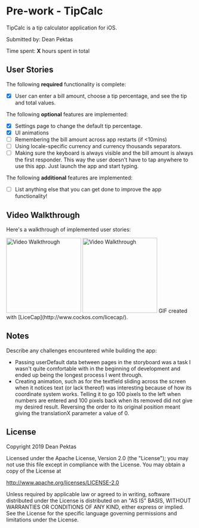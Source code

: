 # Pre-work - TipCalc

TipCalc is a tip calculator application for iOS.

Submitted by: Dean Pektas

Time spent: **X** hours spent in total

## User Stories

The following **required** functionality is complete:

* [x] User can enter a bill amount, choose a tip percentage, and see the tip and total values.

The following **optional** features are implemented:
* [x] Settings page to change the default tip percentage.
* [x] UI animations
* [ ] Remembering the bill amount across app restarts (if <10mins)
* [ ] Using locale-specific currency and currency thousands separators.
* [ ] Making sure the keyboard is always visible and the bill amount is always the first responder. This way the user doesn't have to tap anywhere to use this app. Just launch the app and start typing.

The following **additional** features are implemented:

- [ ] List anything else that you can get done to improve the app functionality!

## Video Walkthrough 

Here's a walkthrough of implemented user stories:

<img src='https://i.imgur.com/SHcZ7pI.gif' title='img' width='200' alt='Video Walkthrough' />
<img src='https://i.imgur.com/mFu8xCB.gif' title='img' width='200' alt='Video Walkthrough' />
GIF created with [LiceCap](http://www.cockos.com/licecap/).

## Notes

Describe any challenges encountered while building the app:
- Passing userDefault data between pages in the storyboard was a task I wasn't quite comfortable with in the beginning of development and ended up being the longest process I went through.
- Creating animation, such as for the textfield sliding across the screen when it notices text (or lack thereof) was interesting because of how its coordinate system works. Telling it to go 100 pixels to the left when numbers are entered and 100 pixels back when its removed did not give my desired result. Reversing the order to its original position meant giving the translationX parameter a value of 0.
## License

Copyright 2019 Dean Pektas

Licensed under the Apache License, Version 2.0 (the "License");
you may not use this file except in compliance with the License.
You may obtain a copy of the License at

http://www.apache.org/licenses/LICENSE-2.0

Unless required by applicable law or agreed to in writing, software
distributed under the License is distributed on an "AS IS" BASIS,
WITHOUT WARRANTIES OR CONDITIONS OF ANY KIND, either express or implied.
See the License for the specific language governing permissions and
limitations under the License.
